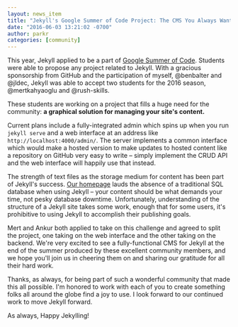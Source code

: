 ```yaml
---
layout: news_item
title: "Jekyll's Google Summer of Code Project: The CMS You Always Wanted"
date: "2016-06-03 13:21:02 -0700"
author: parkr
categories: [community]
---
```


This year, Jekyll applied to be a part of [Google Summer of Code](https://summerofcode.withgoogle.com/how-it-works/). Students were able to propose any project related to Jekyll. With a gracious sponsorship from GitHub and the participation of myself, @benbalter and @jldec, Jekyll was able to accept two students for the 2016 season, @mertkahyaoglu and @rush-skills.

These students are working on a project that fills a huge need for the community: **a graphical solution for managing your site's content.**

Current plans include a fully-integrated admin which spins up when you run `jekyll serve` and a web interface at an address like `http://localhost:4000/admin/`. The server implements a common interface which would make a hosted version to make updates to hosted content like a repository on GitHub very easy to write – simply implement the CRUD API and the web interface will happily use that instead.

The strength of text files as the storage medium for content has been part of Jekyll's success. [Our homepage](/) lauds the absence of a traditional SQL database when using Jekyll – your content should be what demands your time, not pesky database downtime. Unfortunately, understanding of the structure of a Jekyll site takes some work, enough that for some users, it's prohibitive to using Jekyll to accomplish their publishing goals.

Mert and Ankur both applied to take on this challenge and agreed to split the project, one taking on the web interface and the other taking on the backend. We're very excited to see a fully-functional CMS for Jekyll at the end of the summer produced by these excellent community members, and we hope you'll join us in cheering them on and sharing our gratitude for all their hard work.

Thanks, as always, for being part of such a wonderful community that made this all possible. I'm honored to work with each of you to create something folks all around the globe find a joy to use. I look forward to our continued work to move Jekyll forward.

As always, Happy Jekylling!
